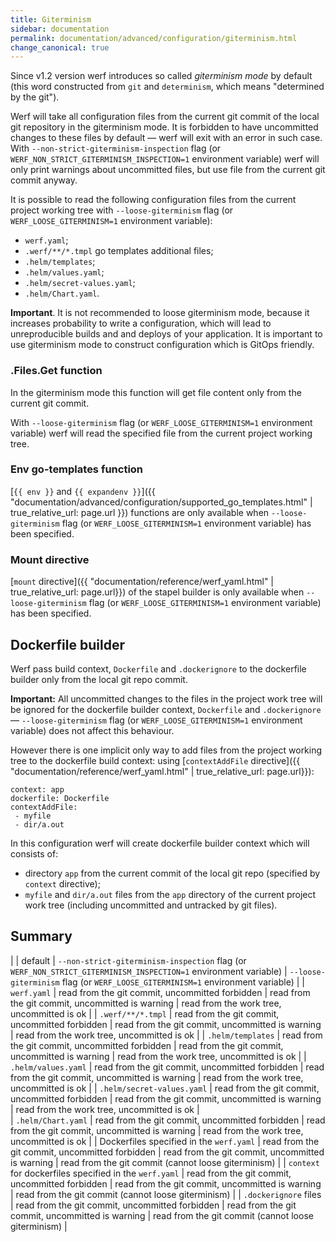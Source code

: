 ```yaml
---
title: Giterminism
sidebar: documentation
permalink: documentation/advanced/configuration/giterminism.html
change_canonical: true
---
```


Since v1.2 version werf introduces so called _giterminism mode_ by default (this word constructed from `git` and `determinism`, which means "determined by the git").

Werf will take all configuration files from the current git commit of the local git repository in the giterminism mode. It is forbidden to have uncommitted changes to these files by default — werf will exit with an error in such case. With `--non-strict-giterminism-inspection` flag (or `WERF_NON_STRICT_GITERMINISM_INSPECTION=1` environment variable) werf will only print warnings about uncommitted files, but use file from the current git commit anyway.

It is possible to read the following configuration files from the current project working tree with `--loose-giterminism` flag (or `WERF_LOOSE_GITERMINISM=1` environment variable):
 - `werf.yaml`;
 - `.werf/**/*.tmpl` go templates additional files;
 - `.helm/templates`;
 - `.helm/values.yaml`;
 - `.helm/secret-values.yaml`;
 - `.helm/Chart.yaml`.

**Important**. It is not recommended to loose giterminism mode, because it increases probability to write a configuration, which will lead to unreproducible builds and and deploys of your application. It is important to use giterminism mode to construct configuration which is GitOps friendly.

### .Files.Get function

In the giterminism mode this function will get file content only from the current git commit.

With `--loose-giterminism` flag (or `WERF_LOOSE_GITERMINISM=1` environment variable) werf will read the specified file from the current project working tree.

### Env go-templates function

[`{{ env }}` and `{{ expandenv }}`]({{ "documentation/advanced/configuration/supported_go_templates.html" | true_relative_url: page.url }}) functions are only available when `--loose-giterminism` flag (or `WERF_LOOSE_GITERMINISM=1` environment variable) has been specified.

### Mount directive

[`mount` directive]({{ "documentation/reference/werf_yaml.html" | true_relative_url: page.url}}) of the stapel builder is only available when `--loose-giterminism` flag (or `WERF_LOOSE_GITERMINISM=1` environment variable) has been specified.

## Dockerfile builder

Werf pass build context, `Dockerfile` and `.dockerignore` to the dockerfile builder only from the local git repo commit.

**Important:** All uncommitted changes to the files in the project work tree will be ignored for the dockerfile builder context, `Dockerfile` and `.dockerignore` — `--loose-giterminism` flag (or `WERF_LOOSE_GITERMINISM=1` environment variable) does not affect this behaviour.

However there is one implicit only way to add files from the project working tree to the dockerfile build context: using [`contextAddFile` directive]({{ "documentation/reference/werf_yaml.html" | true_relative_url: page.url}}):

```
context: app
dockerfile: Dockerfile
contextAddFile:
 - myfile
 - dir/a.out
```

In this configuration werf will create dockerfile builder context which will consists of:
 - directory `app` from the current commit of the local git repo (specified by `context` directive);
 - `myfile` and `dir/a.out` files from the `app` directory of the current project work tree (including uncommitted and untracked by git files).

## Summary

|             | default | `--non-strict-giterminism-inspection` flag (or `WERF_NON_STRICT_GITERMINISM_INSPECTION=1` environment variable) | `--loose-giterminism` flag (or `WERF_LOOSE_GITERMINISM=1` environment variable) |
| `werf.yaml` | read from the git commit, uncommitted forbidden | read from the git commit, uncommitted is warning | read from the work tree, uncommitted is ok |
| `.werf/**/*.tmpl`  | read from the git commit, uncommitted forbidden | read from the git commit, uncommitted is warning | read from the work tree, uncommitted is ok |
| `.helm/templates` | read from the git commit, uncommitted forbidden | read from the git commit, uncommitted is warning | read from the work tree, uncommitted is ok |
| `.helm/values.yaml` | read from the git commit, uncommitted forbidden | read from the git commit, uncommitted is warning | read from the work tree, uncommitted is ok |
| `.helm/secret-values.yaml` | read from the git commit, uncommitted forbidden | read from the git commit, uncommitted is warning | read from the work tree, uncommitted is ok |  
| `.helm/Chart.yaml` | read from the git commit, uncommitted forbidden | read from the git commit, uncommitted is warning | read from the work tree, uncommitted is ok |
| Dockerfiles specified in the `werf.yaml` |  read from the git commit, uncommitted forbidden | read from the git commit, uncommitted is warning | read from the git commit (cannot loose giterminism) |
| `context` for dockerfiles specified in the `werf.yaml` |  read from the git commit, uncommitted forbidden | read from the git commit, uncommitted is warning | read from the git commit (cannot loose giterminism) |
| `.dockerignore` files |  read from the git commit, uncommitted forbidden | read from the git commit, uncommitted is warning | read from the git commit (cannot loose giterminism) |
